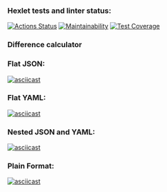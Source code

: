 ### Hexlet tests and linter status:
[![Actions Status](https://github.com/VimLoko/frontend-project-lvl2/workflows/hexlet-check/badge.svg)](https://github.com/VimLoko/frontend-project-lvl2/actions)
[![Maintainability](https://api.codeclimate.com/v1/badges/3325ebb99175f611cddd/maintainability)](https://codeclimate.com/github/VimLoko/frontend-project-lvl2/maintainability)
[![Test Coverage](https://api.codeclimate.com/v1/badges/3325ebb99175f611cddd/test_coverage)](https://codeclimate.com/github/VimLoko/frontend-project-lvl2/test_coverage)
### Difference calculator
### Flat JSON:
[![asciicast](https://asciinema.org/a/cCpk1jOaTLaGHP026q4KtVUC7.svg)](https://asciinema.org/a/cCpk1jOaTLaGHP026q4KtVUC7)
### Flat YAML:
[![asciicast](https://asciinema.org/a/gn3lDnf0kZFoKylIkdzt4pxao.svg)](https://asciinema.org/a/gn3lDnf0kZFoKylIkdzt4pxao)
### Nested JSON and YAML:
[![asciicast](https://asciinema.org/a/FstfbVIOxjLubPT10USw5s7TS.svg)](https://asciinema.org/a/FstfbVIOxjLubPT10USw5s7TS)
### Plain Format:
[![asciicast](https://asciinema.org/a/RnRg2HwYiZoAMlAc0eMBtFQnW.svg)](https://asciinema.org/a/RnRg2HwYiZoAMlAc0eMBtFQnW)